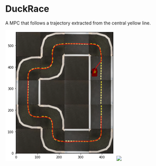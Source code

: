 # DuckRace
A MPC that follows a trajectory extracted from the central yellow line.

<img src="./assets/output.png"/>

<img src="./assets/mpc_run.gif" width="800" />
